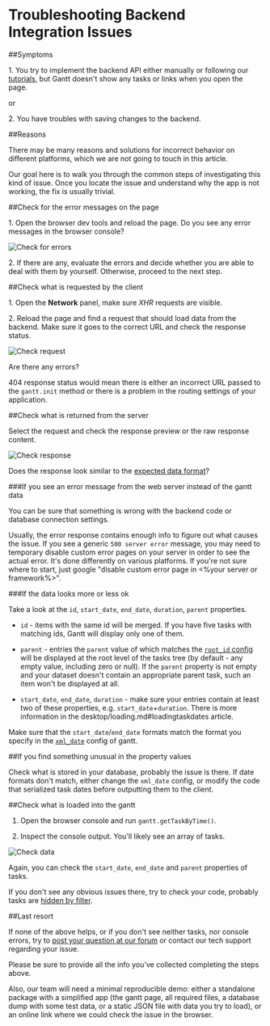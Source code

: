 Troubleshooting Backend Integration Issues
==========================

##Symptoms 

1\. You try to implement the backend API either manually or following our [tutorials](desktop/howtostart_guides.md), but Gantt doesn't show any tasks or links when you open the page.

or

2\. You have troubles with saving changes to the backend.

##Reasons

There may be many reasons and solutions for incorrect behavior on different platforms, which we are not going to touch in this article.

Our goal here is to walk you through the common steps of investigating this kind of issue. Once you locate the issue and understand why the app is not working, the fix is usually trivial.

##Check for the error messages on the page

1\. Open the browser dev tools and reload the page. Do you see any error messages in the browser console? 

![Check for errors](desktop/check_errors.png)

2\. If there are any, evaluate the errors and decide whether you are able to deal with them by yourself. Otherwise, proceed to the next step. 

##Check what is requested by the client

1\. Open the **Network** panel, make sure *XHR* requests are visible. 

2\. Reload the page and find a request that should load data from the backend. Make sure it goes to the correct URL and check the response status.

![Check request](desktop/request_check.png)

Are there any errors?

404 response status would mean there is either an incorrect URL passed to the `gantt.init` method or there is a problem in the routing settings of your application.

##Check what is returned from the server

Select the request and check the response preview or the raw response content.

![Check response](desktop/check_response.png)

Does the response look similar to the [expected data format](desktop/loading.md#loadingfromserver)?

###If you see an error message from the web server instead of the gantt data

You can be sure that something is wrong with the backend code or database connection settings. 

Usually, the error response contains enough info to figure out what causes the issue. If you see a generic `500 server error` message, you may need to temporary disable custom error pages on your server in order to see
the actual error. It's done differently on various platforms. If you're not sure where to start, just google "disable custom error page in <%your server or framework%>". 


###If the data looks more or less ok 

Take a look at the `id`, `start_date`, `end_date`, `duration`, `parent` properties.

- `id` - items with the same id will be merged. If you have five tasks with matching ids, Gantt will display only one of them.

- `parent` - entries the `parent` value of which matches the [`root_id` config](api/gantt_root_id_config.md) will be displayed at the root level of the tasks tree (by default - any empty value, including zero or null).
If the `parent` property is not empty and your dataset doesn't contain an appropriate parent task, such an item won't be displayed at all.

- `start_date`, `end_date`, `duration` - make sure your entries contain at least two of these properties, e.g. `start_date`+`duration`. There is more information in the desktop/loading.md#loadingtaskdates article.

Make sure that the `start_date`/`end_date` formats match the format you specify in the [`xml_date`](api/gantt_xml_date_config.md) config of gantt.


##If you find something unusual in the property values

Check what is stored in your database, probably the issue is there. If date formats don't match, either change the `xml_date` config, or modify the code that serialized task dates before outputting them to the client.

##Check what is loaded into the gantt

1. Open the browser console and run `gantt.getTaskByTime()`.

2. Inspect the console output. You'll likely see an array of tasks.

![Check data](desktop/check_data.png)

Again, you can check the `start_date`, `end_date` and `parent` properties of tasks.

If you don't see any obvious issues there, try to check your code, probably tasks are [hidden by filter](desktop/filtering.md). 

##Last resort

If none of the above helps, or if you don't see neither tasks, nor console errors, try to [post your question at our forum](https://forum.dhtmlx.com/c/gantt) or contact our tech support regarding your issue.

Please be sure to provide all the info you've collected completing the steps above.

Also, our team will need a minimal reproducible demo: either a standalone package with a simplified app (the gantt page, all required files, a database dump with some test data, or a static JSON file with data you 
try to load), or an online link where we could check the issue in the browser.
